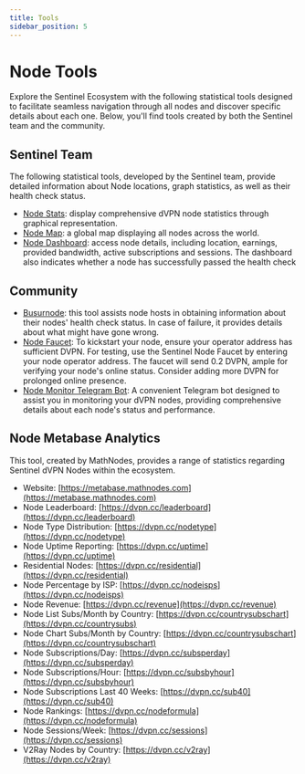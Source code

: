 ```yaml
---
title: Tools
sidebar_position: 5
---
```


# Node Tools

Explore the Sentinel Ecosystem with the following statistical tools designed to facilitate seamless navigation through all nodes and discover specific details about each one. Below, you'll find tools created by both the Sentinel team and the community.

## Sentinel Team

The following statistical tools, developed by the Sentinel team, provide detailed information about Node locations, graph statistics, as well as their health check status.

- [Node Stats](https://stats.sentinel.co): display comprehensive dVPN node statistics through graphical representation.
- [Node Map](https://map.sentinel.co): a global map displaying all nodes across the world.
- [Node Dashboard](https://nodes.sentinel.co): access node details, including location, earnings, provided bandwidth, active subscriptions and sessions. The dashboard also indicates whether a node has successfully passed the health check

## Community

- [Busurnode](https://sentnodes.com): this tool assists node hosts in obtaining information about their nodes' health check status. In case of failure, it provides details about what might have gone wrong.
- [Node Faucet](https://faucet.im/): To kickstart your node, ensure your operator address has sufficient DVPN. For testing, use the Sentinel Node Faucet by entering your node operator address. The faucet will send 0.2 DVPN, ample for verifying your node's online status. Consider adding more DVPN for prolonged online presence.
- [Node Monitor Telegram Bot](/node-monitoring/node-monitor-bot): A convenient Telegram bot designed to assist you in monitoring your dVPN nodes, providing comprehensive details about each node's status and performance.

## Node Metabase Analytics

This tool, created by MathNodes, provides a range of statistics regarding Sentinel dVPN Nodes within the ecosystem.

- Website: [https://metabase.mathnodes.com](https://metabase.mathnodes.com)
- Node Leaderboard: [https://dvpn.cc/leaderboard](https://dvpn.cc/leaderboard)
- Node Type Distribution: [https://dvpn.cc/nodetype](https://dvpn.cc/nodetype)
- Node Uptime Reporting: [https://dvpn.cc/uptime](https://dvpn.cc/uptime)
- Residential Nodes: [https://dvpn.cc/residential](https://dvpn.cc/residential)
- Node Percentage by ISP: [https://dvpn.cc/nodeisps](https://dvpn.cc/nodeisps)
- Node Revenue: [https://dvpn.cc/revenue](https://dvpn.cc/revenue)
- Node List Subs/Month by Country: [https://dvpn.cc/countrysubschart](https://dvpn.cc/countrysubs)
- Node Chart Subs/Month by Country: [https://dvpn.cc/countrysubschart](https://dvpn.cc/countrysubschart)
- Node Subscriptions/Day: [https://dvpn.cc/subsperday](https://dvpn.cc/subsperday)
- Node Subscriptions/Hour: [https://dvpn.cc/subsbyhour](https://dvpn.cc/subsbyhour)
- Node Subscriptions Last 40 Weeks: [https://dvpn.cc/sub40](https://dvpn.cc/sub40)
- Node Rankings: [https://dvpn.cc/nodeformula](https://dvpn.cc/nodeformula)
- Node Sessions/Week: [https://dvpn.cc/sessions](https://dvpn.cc/sessions)
- V2Ray Nodes by Country: [https://dvpn.cc/v2ray](https://dvpn.cc/v2ray)